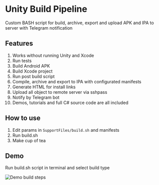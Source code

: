 # Unity Build Pipeline
Custom BASH script for build, archive, export and upload APK and IPA to server with Telegram notification

## Features
1. Works without running Unity and Xcode
2. Run tests
3. Build Android APK
4. Build Xcode project
5. Run post build script
6. Compile, archive and export to IPA with configurated manifests
7. Generate HTML for install links
8. Upload all object to remote server via sshpass
9. Notify by Telegram bot
10. Demos, tutorials and full C# source code are all included

## How to use
1. Edit params in ```SupportFiles/build.sh``` and manifests
2. Run build.sh
3. Make cup of tea

## Demo
Run build.sh script in terminal and select build type

![Demo build steps](https://habrastorage.org/webt/-2/nz/hp/-2nzhpzyu5qm1b0zpl_mqmff5fk.gif)
